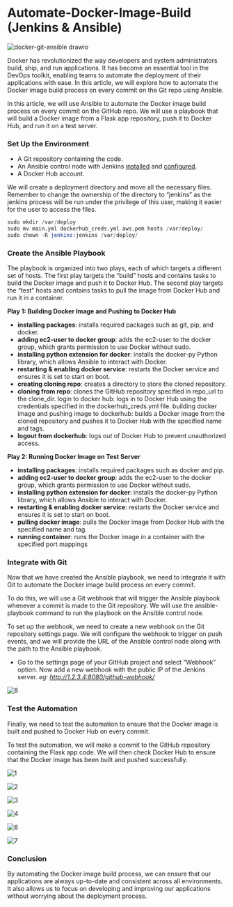 # Automate-Docker-Image-Build (Jenkins & Ansible)

![docker-git-ansible drawio](https://user-images.githubusercontent.com/68052722/222046668-b389ea69-6f5d-457b-9bf8-49811e4125a3.png)

Docker has revolutionized the way developers and system administrators build, ship, and run applications. It has become an essential tool in the DevOps toolkit, enabling teams to automate the deployment of their applications with ease. In this article, we will explore how to automate the Docker image build process on every commit on the Git repo using Ansible.

In this article, we will use Ansible to automate the Docker image build process on every commit on the GitHub repo. We will use a playbook that will build a Docker image from a Flask app repository, push it to Docker Hub, and run it on a test server.

### Set Up the Environment
- A Git repository containing the code.
- An Ansible control node with Jenkins [installed](https://www.jenkins.io/doc/tutorials/tutorial-for-installing-jenkins-on-AWS/) and [configured](https://plugins.jenkins.io/ansible/).
- A Docker Hub account.

We will create a deployment directory and move all the necessary files.
Remember to change the ownership of the directory to “jenkins” as the jenkins process will be run under the privilege of this user, making it easier for the user to access the files.

```s
sudo mkdir /var/deploy
sudo mv main.yml dockerhub_creds.yml aws.pem hosts /var/deploy/
sudo chown -R jenkins:jenkins /var/deploy/
```

### Create the Ansible Playbook

The playbook is organized into two plays, each of which targets a different set of hosts. The first play targets the “build” hosts and contains tasks to build the Docker image and push it to Docker Hub. The second play targets the “test” hosts and contains tasks to pull the image from Docker Hub and run it in a container.

**Play 1: Building Docker Image and Pushing to Docker Hub**
- **installing packages**: installs required packages such as git, pip, and docker.
- **adding ec2-user to docker group**: adds the ec2-user to the docker group, which grants permission to use Docker without sudo.
- **installing python extension for docker**: installs the docker-py Python library, which allows Ansible to interact with Docker.
- **restarting & enabling docker service**: restarts the Docker service and ensures it is set to start on boot.
- **creating cloning repo**: creates a directory to store the cloned repository.
- **cloning from repo**: clones the GitHub repository specified in repo_url to the clone_dir.
login to docker hub: logs in to Docker Hub using the credentials specified in the dockerhub_creds.yml file.
building docker image and pushing image to dockerhub: builds a Docker image from the cloned repository and pushes it to Docker Hub with the specified name and tags.
- **logout from dockerhub**: logs out of Docker Hub to prevent unauthorized access.

**Play 2: Running Docker Image on Test Server**
- **installing packages**: installs required packages such as docker and pip.
- **adding ec2-user to docker group**: adds the ec2-user to the docker group, which grants permission to use Docker without sudo.
- **installing python extension for docker**: installs the docker-py Python library, which allows Ansible to interact with Docker.
- **restarting & enabling docker service**: restarts the Docker service and ensures it is set to start on boot.
- **pulling docker image**: pulls the Docker image from Docker Hub with the specified name and tag.
- **running container**: runs the Docker image in a container with the specified port mappings


### Integrate with Git
Now that we have created the Ansible playbook, we need to integrate it with Git to automate the Docker image build process on every commit.

To do this, we will use a Git webhook that will trigger the Ansible playbook whenever a commit is made to the Git repository. We will use the ansible-playbook command to run the playbook on the Ansible control node.

To set up the webhook, we need to create a new webhook on the Git repository settings page. We will configure the webhook to trigger on push events, and we will provide the URL of the Ansible control node along with the path to the Ansible playbook.

- Go to the settings page of your GitHub project and select “Webhook” option. Now add a new webhook with the public IP of the Jenkins server.
_eg: http://1.2.3.4:8080/github-webhook/_

![8](https://user-images.githubusercontent.com/68052722/222048340-c7b09a8e-b6a3-42a9-8d44-2217a63bc234.png)

### Test the Automation
Finally, we need to test the automation to ensure that the Docker image is built and pushed to Docker Hub on every commit.

To test the automation, we will make a commit to the GitHub repository containing the Flask app code. We will then check Docker Hub to ensure that the Docker image has been built and pushed successfully.

![1](https://user-images.githubusercontent.com/68052722/222048455-1ca7be87-de42-4d06-9dcd-286c3993da96.png)

![2](https://user-images.githubusercontent.com/68052722/222048469-92c528fd-947d-4fae-bb64-150d4636f550.png)

![3](https://user-images.githubusercontent.com/68052722/222048521-e6398352-f29f-4db2-87b7-424d72d7a529.png)

![4](https://user-images.githubusercontent.com/68052722/222048538-54c9ca86-9d05-4c63-adc3-1f607ce1925b.png)

![6](https://user-images.githubusercontent.com/68052722/222048555-53c8bbb8-f671-4820-b7a5-b8f8151a2cdc.png)

![7](https://user-images.githubusercontent.com/68052722/222048565-85d58eef-399d-4ec1-afc1-c431e958d58d.png)


### Conclusion

By automating the Docker image build process, we can ensure that our applications are always up-to-date and consistent across all environments. It also allows us to focus on developing and improving our applications without worrying about the deployment process.
